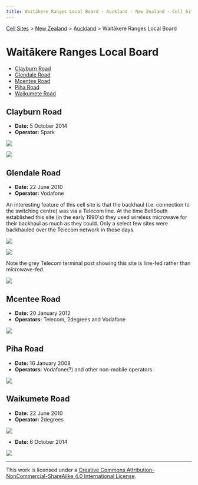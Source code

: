 ```yaml
---
title: Waitākere Ranges Local Board - Auckland - New Zealand - Cell Sites
---
```


[Cell Sites](../../../) > [New Zealand](../../) > [Auckland](../) > Waitākere Ranges Local Board

# Waitākere Ranges Local Board

* [Clayburn Road](#clayburn-road)
* [Glendale Road](#glendale-road)
* [Mcentee Road](#mcentee-road)
* [Piha Road](#piha-road)
* [Waikumete Road](#waikumete-road)

## Clayburn Road

* **Date:** 5 October 2014
* **Operator:** Spark

![](https://f001.backblazeb2.com/file/CellSites/NZ/AUK/Wait%C4%81kere+Ranges/20141005-171902.jpg)

![](https://f001.backblazeb2.com/file/CellSites/NZ/AUK/Wait%C4%81kere+Ranges/20141005-172038.jpg)

## Glendale Road

* **Date:** 22 June 2010
* **Operator:** Vodafone

An interesting feature of this cell site is that the backhaul (i.e. connection to the switching centre) was via a Telecom line. At the time BellSouth established this site (in the early 1990's) they used wireless microwave for their backhaul as much as they could. Only a select few sites were backhauled over the Telecom network in those days.

![](https://f001.backblazeb2.com/file/CellSites/NZ/AUK/Wait%C4%81kere+Ranges/20100622-140212.jpg)

![](https://f001.backblazeb2.com/file/CellSites/NZ/AUK/Wait%C4%81kere+Ranges/20100622-135521.jpg)

Note the grey Telecom terminal post showing this site is line-fed rather than microwave-fed.

![](https://f001.backblazeb2.com/file/CellSites/NZ/AUK/Wait%C4%81kere+Ranges/20171119-115324.jpg)

## Mcentee Road

* **Date:** 20 January 2012
* **Operators:** Telecom, 2degrees and Vodafone

![](https://f001.backblazeb2.com/file/CellSites/NZ/AUK/Wait%C4%81kere+Ranges/20120120-182025.jpg)

## Piha Road

* **Date:** 16 January 2008
* **Operators:** Vodafone(?) and other non-mobile operators

![](https://f001.backblazeb2.com/file/CellSites/NZ/AUK/Wait%C4%81kere+Ranges/20080116-172826.jpg)

## Waikumete Road

* **Date:** 22 June 2010
* **Operator:** 2degrees

![](https://f001.backblazeb2.com/file/CellSites/NZ/AUK/Wait%C4%81kere+Ranges/20100622-142137.jpg)

* **Date:** 6 October 2014

![](https://f001.backblazeb2.com/file/CellSites/NZ/AUK/Wait%C4%81kere+Ranges/20141006-172100.jpg)

---

This work is licensed under a [Creative Commons Attribution-NonCommercial-ShareAlike 4.0 International License](http://creativecommons.org/licenses/by-nc-sa/4.0/).
